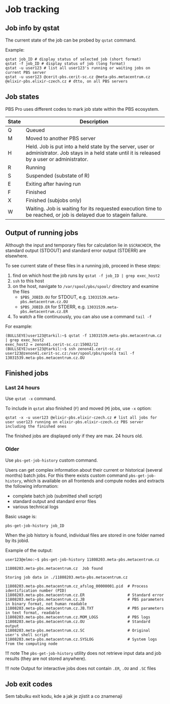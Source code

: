 # Job tracking

## Job info by qstat 

The current state of the job can be probed by `qstat` command.

Example:

    qstat job_ID # display status of selected job (short format)
    qstat -f job_ID # display status of job (long format)
    qstat -u user123 # list all user123's running or waiting jobs on current PBS server 
    qstat -u user123 @cerit-pbs.cerit-sc.cz @meta-pbs.metacentrum.cz @elixir-pbs.elixir-czech.cz # dtto, on all PBS servers

## Job states

PBS Pro uses different codes to mark job state within the PBS ecosystem. 

| State | Description |
|-------|-------------|
| Q | Queued |
| M | Moved to another PBS server |
| H | Held. Job is put into a held state by the server, user or administrator. Job stays in a held state until it is released by a user or administrator.|
| R | Running |
| S | Suspended (substate of R) |
| E | Exiting after having run |
| F | Finished |
| X | Finished (subjobs only) |
| W | Waiting. Job is waiting for its requested execution time to be reached, or job is delayed due to stagein failure. |

## Output of running jobs

Although the input and temporary files for calculation lie in `$SCRACHDIR`, the standard output (STDOUT) and standard error output (STDERR) are elsewhere. 

To see current state of these files in a running job, proceed in these steps:

1. find on which host the job runs by `qstat -f job_ID | grep exec_host2`
2. `ssh` to this host
3. on the host, navigate to `/var/spool/pbs/spool/` directory and examine the files
    - `$PBS_JOBID.OU` for STDOUT, e.g. `13031539.meta-pbs.metacentrum.cz.OU`
    - `$PBS_JOBID.ER` for STDERR, e.g. `13031539.meta-pbs.metacentrum.cz.ER`
4. To watch a file continuously, you can also use a command `tail -f`

For example:

    (BULLSEYE)user123@tarkil:~$ qstat -f 13031539.meta-pbs.metacentrum.cz | grep exec_host2
    exec_host2 = zenon41.cerit-sc.cz:15002/12
    (BULLSEYE)user123@tarkil:~$ ssh zenon41.cerit-sc.cz
    user123@zenon41.cerit-sc.cz:/var/spool/pbs/spool$ tail -f 13031539.meta-pbs.metacentrum.cz.OU 
 
## Finished jobs

### Last 24 hours

Use `qstat -x` command.

To include in `qstat` also finished (`F`) and moved (`M`) jobs, use `-x` option:

    qstat -x -u user123 @elixir-pbs.elixir-czech.cz # list all jobs for user user123 running on elixir-pbs.elixir-czech.cz PBS server including the finished ones

The finished jobs are displayed only if they are max. 24 hours old.

### Older

Use `pbs-get-job-history` custom command.

Users can get complex information about their current or historical (several months) batch jobs. For this there exists custom command `pbs-get-job-history`, which is available on all frontends and compute nodes and extracts the following information:

- complete batch job (submitted shell script)
- standard output and standard error files
- various technical logs

Basic usage is:

    pbs-get-job-history job_ID

When the job history is found, individual files are stored in one folder named by its jobid.

Example of the output:

    user123@elmo:~$ pbs-get-job-history 11808203.meta-pbs.metacentrum.cz
    
    11808203.meta-pbs.metacentrum.cz  Job found
    
    Storing job data in ./11808203.meta-pbs.metacentrum.cz
    
    11808203.meta-pbs.metacentrum.cz_afslog_00000001.pid  # Process identification number (PID)
    11808203.meta-pbs.metacentrum.cz.ER                   # Standard error
    11808203.meta-pbs.metacentrum.cz.JB                   # PBS parameters in binary format, not human readable
    11808203.meta-pbs.metacentrum.cz.JB.TXT               # PBS parameters in text format, readable
    11808203.meta-pbs.metacentrum.cz.MOM_LOGS             # PBS logs
    11808203.meta-pbs.metacentrum.cz.OU                   # Standard output
    11808203.meta-pbs.metacentrum.cz.SC                   # Original user's shell script
    11808203.meta-pbs.metacentrum.cz.SYSLOG               # System logs from the computing node

!!! note
The `pbs-get-job-history` utility does not retrieve input data and job results (they are not stored anywhere).

!!! note
Output for interactive jobs does not contain `.ER`, `.OU` and `.SC` files

## Job exit codes

Sem tabulku exit kodu, kde a jak je zjistit a co znamenaji 

